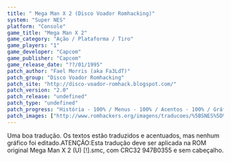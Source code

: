 ```yaml
---
title: " Mega Man X 2 (Disco Voador Romhacking)"
system: "Super NES"
platform: "Console"
game_title: "Mega Man X 2"
game_category: "Ação / Plataforma / Tiro"
game_players: "1"
game_developer: "Capcom"
game_publisher: "Capcom"
game_release_date: "??/01/1995"
patch_author: "Fael Morris (aka Fa3LdT)"
patch_group: "Disco Voador Romhacking"
patch_site: "http://disco-voador-romhack.blogspot.com/"
patch_version: "2.0"
patch_release: "undefined"
patch_type: "undefined"
patch_progress: "História - 100% / Menus - 100% / Acentos - 100% / Gráficos - 0% / Revisão - 0%"
patch_images: ["http://www.romhackers.org/imagens/traducoes/%5BSNES%5D%20Mega%20Man%20X%202%20-%20Disco%20Voador%20Romhacking%20-%201.png","http://www.romhackers.org/imagens/traducoes/%5BSNES%5D%20Mega%20Man%20X%202%20-%20Disco%20Voador%20Romhacking%20-%202.png","http://www.romhackers.org/imagens/traducoes/%5BSNES%5D%20Mega%20Man%20X%202%20-%20Disco%20Voador%20Romhacking%20-%203.png"]
---
```

Uma boa tradução. Os textos estão traduzidos e acentuados, mas nenhum gráfico foi editado.ATENÇÃO:Esta tradução deve ser aplicada na ROM original Mega Man X 2 (U) [!].smc, com CRC32 947B0355 e sem cabeçalho.